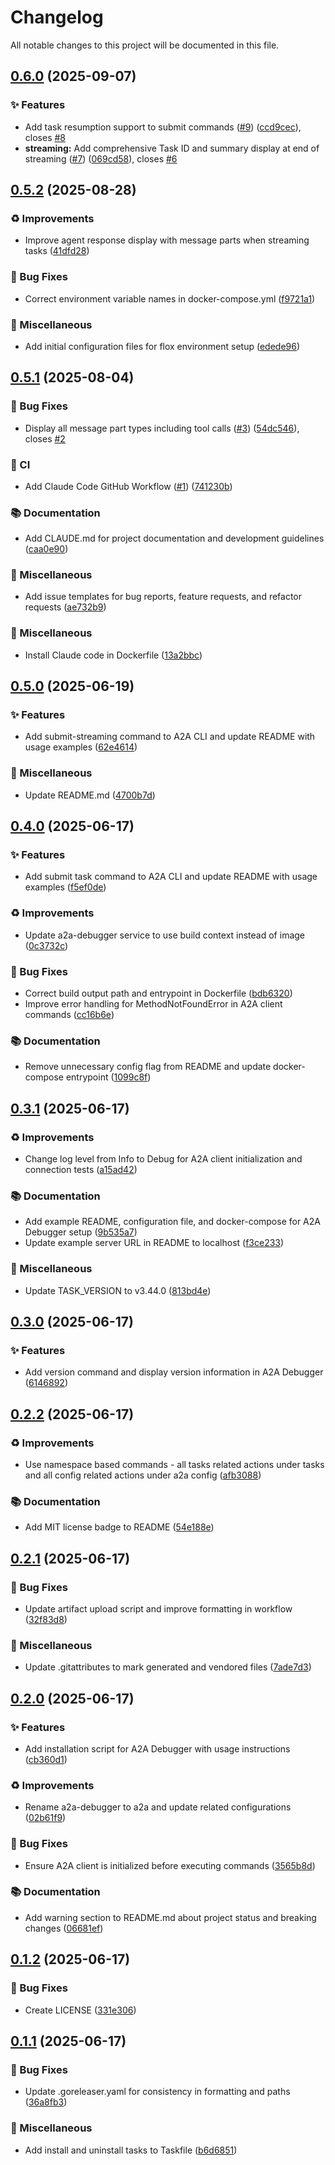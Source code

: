 # Changelog

All notable changes to this project will be documented in this file.

## [0.6.0](https://github.com/inference-gateway/a2a-debugger/compare/v0.5.2...v0.6.0) (2025-09-07)

### ✨ Features

* Add task resumption support to submit commands ([#9](https://github.com/inference-gateway/a2a-debugger/issues/9)) ([ccd9cec](https://github.com/inference-gateway/a2a-debugger/commit/ccd9cec204f28b86d30847ad4eff7ea243c7f41b)), closes [#8](https://github.com/inference-gateway/a2a-debugger/issues/8)
* **streaming:** Add comprehensive Task ID and summary display at end of streaming ([#7](https://github.com/inference-gateway/a2a-debugger/issues/7)) ([069cd58](https://github.com/inference-gateway/a2a-debugger/commit/069cd5844a353ae784955ea8fcde28615f6e7271)), closes [#6](https://github.com/inference-gateway/a2a-debugger/issues/6)

## [0.5.2](https://github.com/inference-gateway/a2a-debugger/compare/v0.5.1...v0.5.2) (2025-08-28)

### ♻️ Improvements

* Improve agent response display with message parts when streaming tasks ([41dfd28](https://github.com/inference-gateway/a2a-debugger/commit/41dfd2804198f9ac0d15284bb83f2a9005523905))

### 🐛 Bug Fixes

* Correct environment variable names in docker-compose.yml ([f9721a1](https://github.com/inference-gateway/a2a-debugger/commit/f9721a19af57ad356bee9316f3e6534ccd346b4e))

### 🔧 Miscellaneous

* Add initial configuration files for flox environment setup ([edede96](https://github.com/inference-gateway/a2a-debugger/commit/edede9677c48580f81dd4cb51f8cb7c4985c087b))

## [0.5.1](https://github.com/inference-gateway/a2a-debugger/compare/v0.5.0...v0.5.1) (2025-08-04)

### 🐛 Bug Fixes

* Display all message part types including tool calls ([#3](https://github.com/inference-gateway/a2a-debugger/issues/3)) ([54dc546](https://github.com/inference-gateway/a2a-debugger/commit/54dc546591846d51a09029671c26ffaeccf1d519)), closes [#2](https://github.com/inference-gateway/a2a-debugger/issues/2)

### 👷 CI

* Add Claude Code GitHub Workflow ([#1](https://github.com/inference-gateway/a2a-debugger/issues/1)) ([741230b](https://github.com/inference-gateway/a2a-debugger/commit/741230bd228efd486b1fc62dcabf5bb804dcc881))

### 📚 Documentation

* Add CLAUDE.md for project documentation and development guidelines ([caa0e90](https://github.com/inference-gateway/a2a-debugger/commit/caa0e90242ce3e784386ac3904770d7cb275bd60))

### 🔧 Miscellaneous

* Add issue templates for bug reports, feature requests, and refactor requests ([ae732b9](https://github.com/inference-gateway/a2a-debugger/commit/ae732b9a31aeca8dbaeab4c4187418ae7b2d6ad1))

### 🔨 Miscellaneous

* Install Claude code in Dockerfile ([13a2bbc](https://github.com/inference-gateway/a2a-debugger/commit/13a2bbc4c50695af878da018f950010ac275b8dd))

## [0.5.0](https://github.com/inference-gateway/a2a-debugger/compare/v0.4.0...v0.5.0) (2025-06-19)

### ✨ Features

* Add submit-streaming command to A2A CLI and update README with usage examples ([62e4614](https://github.com/inference-gateway/a2a-debugger/commit/62e461493e16f36e3a698cc9ecdaffc800d14825))

### 🔧 Miscellaneous

* Update README.md ([4700b7d](https://github.com/inference-gateway/a2a-debugger/commit/4700b7d12e03a81df5bc597eb23aefaa023b172a))

## [0.4.0](https://github.com/inference-gateway/a2a-debugger/compare/v0.3.1...v0.4.0) (2025-06-17)

### ✨ Features

* Add submit task command to A2A CLI and update README with usage examples ([f5ef0de](https://github.com/inference-gateway/a2a-debugger/commit/f5ef0dead022ff2f2d6400925f9a6598c8661ff9))

### ♻️ Improvements

* Update a2a-debugger service to use build context instead of image ([0c3732c](https://github.com/inference-gateway/a2a-debugger/commit/0c3732c650c5af27f417e3a01b72e8daa0cf128a))

### 🐛 Bug Fixes

* Correct build output path and entrypoint in Dockerfile ([bdb6320](https://github.com/inference-gateway/a2a-debugger/commit/bdb63203dce56a7879bffb00f4adc557b299285a))
* Improve error handling for MethodNotFoundError in A2A client commands ([cc16b6e](https://github.com/inference-gateway/a2a-debugger/commit/cc16b6efcf10716d25189512e7eebc9b82594305))

### 📚 Documentation

* Remove unnecessary config flag from README and update docker-compose entrypoint ([1099c8f](https://github.com/inference-gateway/a2a-debugger/commit/1099c8f678f437e2d179ade7e8c1d5c0668f5c2f))

## [0.3.1](https://github.com/inference-gateway/a2a-debugger/compare/v0.3.0...v0.3.1) (2025-06-17)

### ♻️ Improvements

* Change log level from Info to Debug for A2A client initialization and connection tests ([a15ad42](https://github.com/inference-gateway/a2a-debugger/commit/a15ad42c9aa01a53e3d3fedb7e307df98c79189c))

### 📚 Documentation

* Add example README, configuration file, and docker-compose for A2A Debugger setup ([9b535a7](https://github.com/inference-gateway/a2a-debugger/commit/9b535a7f888ed0b720dd66392a8f43278ba63150))
* Update example server URL in README to localhost ([f3ce233](https://github.com/inference-gateway/a2a-debugger/commit/f3ce23308d2de9ce16f56d04c41ea3d66a85ee75))

### 🔧 Miscellaneous

* Update TASK_VERSION to v3.44.0 ([813bd4e](https://github.com/inference-gateway/a2a-debugger/commit/813bd4e8c045af6cfa9b515cb0d63f3cc5313738))

## [0.3.0](https://github.com/inference-gateway/a2a-debugger/compare/v0.2.2...v0.3.0) (2025-06-17)

### ✨ Features

* Add version command and display version information in A2A Debugger ([6146892](https://github.com/inference-gateway/a2a-debugger/commit/614689232c9e8beef22067bb25461104d913521c))

## [0.2.2](https://github.com/inference-gateway/a2a-debugger/compare/v0.2.1...v0.2.2) (2025-06-17)

### ♻️ Improvements

* Use namespace based commands - all tasks related actions under tasks and all config related actions under a2a config ([afb3088](https://github.com/inference-gateway/a2a-debugger/commit/afb3088905177fda9fdcd591b42ec3f408e0a0f8))

### 📚 Documentation

* Add MIT license badge to README ([54e188e](https://github.com/inference-gateway/a2a-debugger/commit/54e188ee9c30d96ec7675526538c96e3f919ef65))

## [0.2.1](https://github.com/inference-gateway/a2a-debugger/compare/v0.2.0...v0.2.1) (2025-06-17)

### 🐛 Bug Fixes

* Update artifact upload script and improve formatting in workflow ([32f83d8](https://github.com/inference-gateway/a2a-debugger/commit/32f83d8159f96655534f46b312388c238a6308df))

### 🔧 Miscellaneous

* Update .gitattributes to mark generated and vendored files ([7ade7d3](https://github.com/inference-gateway/a2a-debugger/commit/7ade7d3707f4f5716fc39e31a671a0840335e7b9))

## [0.2.0](https://github.com/inference-gateway/a2a-debugger/compare/v0.1.2...v0.2.0) (2025-06-17)

### ✨ Features

* Add installation script for A2A Debugger with usage instructions ([cb360d1](https://github.com/inference-gateway/a2a-debugger/commit/cb360d1e53ea8c9733c9cc464d0f36567b32333b))

### ♻️ Improvements

* Rename a2a-debugger to a2a and update related configurations ([02b61f9](https://github.com/inference-gateway/a2a-debugger/commit/02b61f9c4ea76c66c29d9f956368bbfd8f8911c8))

### 🐛 Bug Fixes

* Ensure A2A client is initialized before executing commands ([3565b8d](https://github.com/inference-gateway/a2a-debugger/commit/3565b8dc73d553a263a1c66b75ec04f589897185))

### 📚 Documentation

* Add warning section to README.md about project status and breaking changes ([06681ef](https://github.com/inference-gateway/a2a-debugger/commit/06681ef089df0419f2fd6560ef3d0562f181a4c9))

## [0.1.2](https://github.com/inference-gateway/a2a-debugger/compare/v0.1.1...v0.1.2) (2025-06-17)

### 🐛 Bug Fixes

* Create LICENSE ([331e306](https://github.com/inference-gateway/a2a-debugger/commit/331e3060956da5008d67392dc24080849639280d))

## [0.1.1](https://github.com/inference-gateway/a2a-debugger/compare/v0.1.0...v0.1.1) (2025-06-17)

### 🐛 Bug Fixes

* Update .goreleaser.yaml for consistency in formatting and paths ([36a8fb3](https://github.com/inference-gateway/a2a-debugger/commit/36a8fb38acf3aff69b7c97b86eb229e6d5bfa3ec))

### 🔧 Miscellaneous

* Add install and uninstall tasks to Taskfile ([b6d6851](https://github.com/inference-gateway/a2a-debugger/commit/b6d6851e65ce2e82761ba567650324df0665a9e1))
